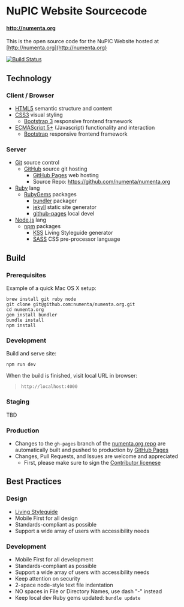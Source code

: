 # NuPIC Website Sourcecode

#### http://numenta.org

This is the open source code for the NuPIC Website hosted at
[http://numenta.org](http://numenta.org)

[![Build Status](https://travis-ci.org/numenta/numenta.org.png?branch=gh-pages)](https://travis-ci.org/numenta/numenta.org)


## Technology

### Client / Browser

* [HTML5](http://en.wikipedia.org/wiki/HTML5) semantic structure and content
* [CSS3](http://en.wikipedia.org/wiki/Cascading_Style_Sheets) visual styling
  * [Bootstrap 3](http://getbootstrap.com/) responsive frontend framework
* [ECMAScript 5+](http://en.wikipedia.org/wiki/ECMAScript)
  (Javascript) functionality and interaction
  * [Bootstrap](http://getbootstrap.com/) responsive frontend framework

### Server

* [Git](http://git-scm.com/) source control
  * [GitHub](http://github.com) source git hosting
    * [GitHub Pages](https://pages.github.com/) web hosting
    * Source Repo: https://github.com/numenta/numenta.org
* [Ruby](https://www.ruby-lang.org/) lang
  * [RubyGems](https://rubygems.org/) packages
    * [bundler](http://bundler.io/) packager
    * [jekyll](http://jekyllrb.com/) static site generator
    * [github-pages](https://github.com/github/pages-gem) local devel
* [Node.js](https://nodejs.org/) lang
  * [npm](https://www.npmjs.com/) packages
    * [KSS](https://github.com/kss-node/kss-node) Living Styleguide generator
    * [SASS](http://sass-lang.com/) CSS pre-processor language


## Build

### Prerequisites

Example of a quick Mac OS X setup:
```
brew install git ruby node
git clone git@github.com:numenta/numenta.org.git
cd numenta.org
gem install bundler
bundle install
npm install
```

### Development

Build and serve site:
```
npm run dev
```

When the build is finished, visit local URL in browser:

> `http://localhost:4000`

### Staging

  TBD

### Production

* Changes to the `gh-pages` branch of the
  [numenta.org repo](https://github.com/numenta/numenta.org) are automatically
  built and pushed to production by [GitHub Pages](https://pages.github.com/)
* Changes, Pull Requests, and Issues are welcome and appreciated
  * First, please make sure to sign the
    [Contributor licenese](http://numenta.org/licenses/cl/)


## Best Practices

### Design

* [Living Styleguide](http://numenta.org/styleguide/)
* Mobile First for all design
* Standards-compliant as possible
* Support a wide array of users with accessibility needs

### Development

* Mobile First for all development
* Standards-compliant as possible
* Support a wide array of users with accessibility needs
* Keep attention on security
* 2-space node-style text file indentation
* NO spaces in File or Directory Names, use dash "-" instead
* Keep local dev Ruby gems updated: `bundle update`
